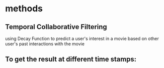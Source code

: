 # methods


## Temporal Collaborative Filtering 
using Decay Function to predict a user's interest in a movie based on other user's past interactions with the movie

## To get the result at different time stamps:
